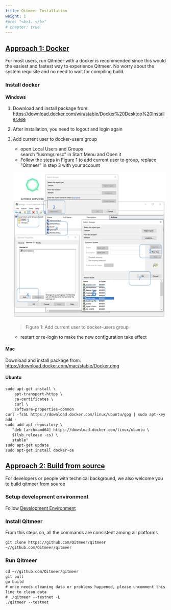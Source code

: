 ```yaml
---
title: Qitmeer Installation
weight: 1
#pre: "<b>1. </b>"
# chapter: true
---
```


## [Approach 1: Docker](#approach-1)
For most users, run Qitmeer with a docker is recommended since this would the easiest and fastest way to experience Qitmeer. No worry about the system requisite and no need to wait for compiling build.

### Install docker

#### Windows
1. Download and install package from: https://download.docker.com/win/stable/Docker%20Desktop%20Installer.exe


2. After installation, you need to logout and login again

3. Add current user to docker-users group  
    * open Local Users and Groups  
        search "lusrmgr.msc" in Start Menu and Open it
    * Follow the steps in Figure 1 to add current user to group, replace "Qitmeer" in step 3 with your account 

    ![Figure 1](/images/qitmeer-installation/docker-users.png)

    > Figure 1: Add current user to docker-users group

    * restart or re-login to make the new configuration take effect


#### Mac
Download and install package from: https://download.docker.com/mac/stable/Docker.dmg

#### Ubuntu

```shell
sudo apt-get install \
    apt-transport-https \
    ca-certificates \
    curl \
    software-properties-common
curl -fsSL https://download.docker.com/linux/ubuntu/gpg | sudo apt-key add -
sudo add-apt-repository \
   "deb [arch=amd64] https://download.docker.com/linux/ubuntu \
   $(lsb_release -cs) \
   stable"
sudo apt-get update
sudo apt-get install docker-ce
```

## [Approach 2: Build from source](#approach-2)
For developers or people with technical background, we also welcome you to build qitmeer from source

### Setup development environment
Follow [Development Environment](../development-environment)

### Install Qitmeer
From this steps on, all the commands are consistent among all platforms
```shell
git clone https://github.com/Qitmeer/qitmeer ~//github.com/Qitmeer/qitmeer
```
### Run Qitmeer
```shell
cd ~//github.com/Qitmeer/qitmeer
git pull
go build
# once needs cleaning data or problems happened, please uncomment this line to clean data
# ./qitmeer --testnet -L
./qitmeer --testnet
```